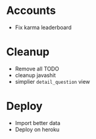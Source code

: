 # Accounts

- Fix karma leaderboard

# Cleanup

- Remove all TODO
- cleanup javashit
- simplier `detail_question` view

# Deploy

- Import better data
- Deploy on heroku
